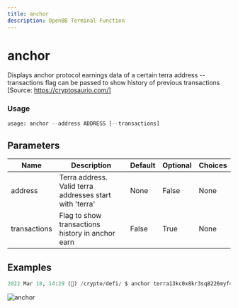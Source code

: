 ```yaml
---
title: anchor
description: OpenBB Terminal Function
---
```


# anchor

Displays anchor protocol earnings data of a certain terra address --transactions flag can be passed to show history of previous transactions [Source: https://cryptosaurio.com/]

### Usage 
```python
usage: anchor --address ADDRESS [--transactions]
```

## Parameters

| Name | Description | Default | Optional | Choices |
| ---- | ----------- | ------- | -------- | ------- |
| address | Terra address. Valid terra addresses start with 'terra' | None | False | None |
| transactions | Flag to show transactions history in anchor earn | False | True | None |


## Examples

```python
2022 Mar 18, 14:29 (🦋) /crypto/defi/ $ anchor terra13kc0x8kr3sq8226myf4nmanmn2mrk9s5s9wsnz --transactions
```

![anchor](https://user-images.githubusercontent.com/43375532/159065235-e8fb189d-f670-4391-a7fc-064640b9607d.png)

